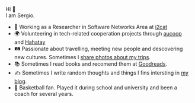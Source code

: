 Hi 👋  
I am Sergio.

* 📡 Working as a Researcher in Software Networks Area at [i2cat](https://i2cat.net/)
* 🌍 Volunteering in tech-related cooperation projects through [aucoop](https://aucoop.upc.edu/en) and [Hahatay](https://hahatay.org)
* 🛤 Passionate about travelling, meeting new people and descovering new cultures. Sometimes I [share photos about my trips](https://unsplash.com/@xexunas).
* 📚 Sometimes I read books and recomend them at [Goodreads](https://www.goodreads.com/review/list/127709049-sergio-gim-nez?ref=nav_mybooks).
* ✍ Sometimes I write random thoughts and things I fins intersting in [my blog](https://sergiogimenez.com).
* 🏀 Basketball fan. Played it during school and university and been a coach for several years.

